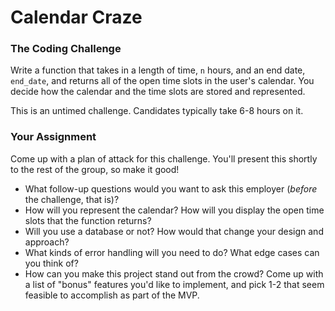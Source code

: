 # Calendar Craze

### The Coding Challenge

Write a function that takes in a length of time, `n` hours, and an end date, `end_date`, and returns all of the open time slots in the user's calendar. You decide how the calendar and the time slots are stored and represented.

This is an untimed challenge. Candidates typically take 6-8 hours on it.

### Your Assignment

Come up with a plan of attack for this challenge. You'll present this shortly to the rest of the group, so make it good!

- What follow-up questions would you want to ask this employer (*before* the challenge, that is)?
- How will you represent the calendar? How will you display the open time slots that the function returns?
- Will you use a database or not? How would that change your design and approach?
- What kinds of error handling will you need to do? What edge cases can you think of?
- How can you make this project stand out from the crowd? Come up with a list of "bonus" features you'd like to implement, and pick 1-2 that seem feasible to accomplish as part of the MVP.
